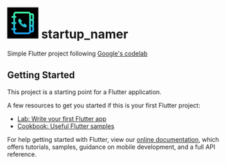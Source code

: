 # ![alt text](https://github.com/enigmatic7earth/startup_namer/blob/master/ios/Runner/Assets.xcassets/AppIcon.appiconset/Icon-72.png "enigmatic's Startup namer") startup_namer

Simple Flutter project following [Google's codelab](https://codelabs.developers.google.com/codelabs/first-flutter-app-pt1/#0)

## Getting Started

This project is a starting point for a Flutter application.

A few resources to get you started if this is your first Flutter project:

- [Lab: Write your first Flutter app](https://flutter.io/docs/get-started/codelab)
- [Cookbook: Useful Flutter samples](https://flutter.io/docs/cookbook)

For help getting started with Flutter, view our 
[online documentation](https://flutter.io/docs), which offers tutorials, 
samples, guidance on mobile development, and a full API reference.
